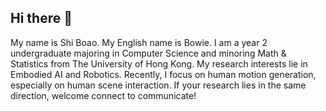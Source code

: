 ## Hi there 👋
My name is Shi Boao. My English name is Bowie. I am a year 2 undergraduate majoring in Computer Science and minoring Math & Statistics from The University of Hong Kong. My research interests lie in Embodied AI and Robotics. Recently, I focus on human motion generation, especially on human scene interaction. If your research lies in the same direction, welcome connect to communicate!
